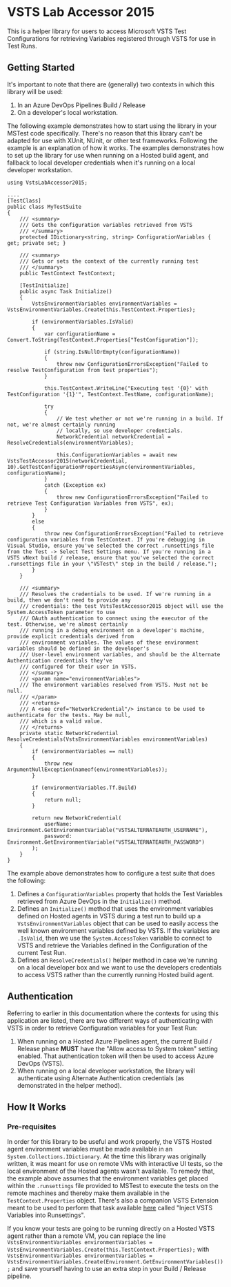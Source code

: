 # VSTS Lab Accessor 2015

This is a helper library for users to access Microsoft VSTS Test Configurations for retrieving Variables
registered through VSTS for use in Test Runs.

## Getting Started

It's important to note that there are (generally) two contexts in which this library will be used:
1. In an Azure DevOps Pipelines Build / Release
2. On a developer's local workstation.

The following example demonstrates how to start using the library in your MSTest code specifically. There's
no reason that this library can't be adapted for use with XUnit, NUnit, or other test frameworks. Following the example is an explanation of how it works. The examples demonstrates how to set up the library for use when running on a Hosted build agent, and fallback to local developer credentials when it's running on a local developer workstation.

```
using VstsLabAccessor2015;

....
[TestClass]
public class MyTestSuite
{
    /// <summary>
    /// Gets the configuration variables retrieved from VSTS
    /// </summary>
    protected IDictionary<string, string> ConfigurationVariables { get; private set; }

    /// <summary>
    /// Gets or sets the context of the currently running test
    /// </summary>
    public TestContext TestContext;

    [TestInitialize]
    public async Task Initialize()
    {
        VstsEnvironmentVariables environmentVariables = VstsEnvironmentVariables.Create(this.TestContext.Properties);

        if (environmentVariables.IsValid)
        {
            var configurationName = Convert.ToString(TestContext.Properties["TestConfiguration"]);

            if (string.IsNullOrEmpty(configurationName))
            {
                throw new ConfigurationErrorsException("Failed to resolve TestConfiguration from test properties");
            }

            this.TestContext.WriteLine("Executing test '{0}' with TestConfiguration '{1}'", TestContext.TestName, configurationName);

            try
            {
                // We test whether or not we're running in a build. If not, we're almost certainly running 
                // locally, so use developer credentials.
                NetworkCredential networkCredential = ResolveCredentials(environmentVariables);

                this.ConfigurationVariables = await new VstsTestAccessor2015(networkCredential, 10).GetTestConfigurationPropertiesAsync(environmentVariables, configurationName);
            }
            catch (Exception ex)
            {
                throw new ConfigurationErrorsException("Failed to retrieve Test Configuration Variables from VSTS", ex);
            }
        }
        else
        {
            throw new ConfigurationErrorsException("Failed to retrieve configuration variables from TestContext. If you're debugging in Visual Studio, ensure you've selected the correct .runsettings file from the Test -> Select Test Settings menu. If you're running in a VSTS vNext build / release, ensure that you've selected the correct .runsettings file in your \"VSTest\" step in the build / release.");
        }
    }

    /// <summary>
    /// Resolves the credentials to be used. If we're running in a build, then we don't need to provide any
    /// credentials: the test VstsTestAccessor2015 object will use the System.AccessToken parameter to use
    /// OAuth authentication to connect using the executor of the test. Otherwise, we're almost certainly
    /// running in a debug environment on a developer's machine, provide explicit credentials derived from
    /// environment variables. The values of these environment variables should be defined in the developer's
    /// User-level environment variables, and should be the Alternate Authentication credentials they've
    /// configured for their user in VSTS.
    /// </summary>
    /// <param name="environmentVariables">
    /// The environment variables resolved from VSTS. Must not be null.
    /// </param>
    /// <returns>
    /// A <see cref="NetworkCredential"/> instance to be used to authenticate for the tests. May be null,
    /// which is a valid value.
    /// </returns>
    private static NetworkCredential ResolveCredentials(VstsEnvironmentVariables environmentVariables)
    {
        if (environmentVariables == null)
        {
            throw new ArgumentNullException(nameof(environmentVariables));
        }

        if (environmentVariables.Tf.Build)
        {
            return null;
        }

        return new NetworkCredential(
            userName: Environment.GetEnvironmentVariable("VSTSALTERNATEAUTH_USERNAME"),
            password: Environment.GetEnvironmentVariable("VSTSALTERNATEAUTH_PASSWORD")
        );
    }
}
```

The example above demonstrates how to configure a test suite that does the following:
1. Defines a `ConfigurationVariables` property that holds the Test Variables retrieved from Azure DevOps in the `Initialize()` method.
2. Defines an `Initialize()` method that uses the environment variables defined on Hosted agents in VSTS during a test run to build up a `VstsEnvironmentVariables` object that can be used to easily access the well known environment variables defined by VSTS. If the variables are `.IsValid`, then we use the `System.AccessToken` variable to connect to VSTS and retrieve the Variables defined in the Configuration of the current Test Run.
3. Defines an `ResolveCredentials()` helper method in case we're running on a local developer box and we want to use the developers credentials to access VSTS rather than the currently running Hosted build agent.

## Authentication

Referring to earlier in this documentation where the contexts for using this application are listed, there are two different ways of authenticating with VSTS in order to retrieve Configuration variables for your Test Run:
1. When running on a Hosted Azure Pipelines agent, the current Build / Release phase **MUST** have the "Allow access to System token" setting enabled. That authentication token will then be used to access Azure DevOps (VSTS).
2. When running on a local developer workstation, the library will authenticate using Alternate Authentication credentials (as demonstrated in the helper method).

## How It Works

### Pre-requisites

In order for this library to be useful and work properly, the VSTS Hosted agent environment variables must be made available in an `System.Collections.IDictionary`. At the time this library was originally written, it was meant for use on remote VMs with interactive UI tests, so the local environment of the Hosted agents wasn't available. To remedy that, the example above assumes that the environment variables get placed within the `.runsettings` file provided to MSTest to execute the tests on the remote machines and thereby make them available in the `TestContext.Properties` object. There's also a companion VSTS Extension meant to be used to perform that task available [here](https://marketplace.visualstudio.com/items?itemName=westpeaksconsulting.vsts-test-extensions) called "Inject VSTS Variables into Runsettings".

If you know your tests are going to be running directly on a Hosted VSTS agent rather than a remote VM, you can replace the line `VstsEnvironmentVariables environmentVariables = VstsEnvironmentVariables.Create(this.TestContext.Properties);` with `VstsEnvironmentVariables environmentVariables = VstsEnvironmentVariables.Create(Environment.GetEnvironmentVariables());` and save yourself having to use an extra step in your Build / Release pipeline.